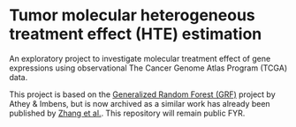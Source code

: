 # Tumor molecular heterogeneous treatment effect (HTE) estimation
An exploratory project to investigate molecular treatment effect of gene expressions using observational The Cancer Genome Atlas Program (TCGA) data.

This project is based on the [Generalized Random Forest (GRF)](https://grf-labs.github.io/grf/) project by Athey & Imbens, but is now archived as a similar work has already been published by [Zhang et al.](https://academic.oup.com/bioinformatics/article/33/15/2372/3089943). This repository will remain public FYR.
